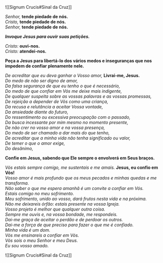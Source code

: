 ![[Signum Crucis#Sinal da Cruz]]

_Senhor,_ **tende piedade de nós.**  
_Cristo,_ **tende piedade de nós.**  
_Senhor,_ **tende piedade de nós.**

**_Invoque Jesus para ouvir suas petições._**

_Cristo:_ **ouvi-nos.**  
_Cristo:_ **atendei-nos.**

**Peça a Jesus para libertá-lo dos vários medos e inseguranças que nos impedem de confiar plenamente nele.**

_De acreditar que eu deva ganhar o Vosso amor,_ **Livrai-me, Jesus.**  
_Do medo de não ser digno de amor,_  
_Da falsa segurança de que eu tenho o que é necessário,_  
_Do medo de que confiar em Vós me deixe mais indigente,_  
_De qualquer suspeita sobre as vossas palavras e as vossas promessas,_  
_De rejeição a depender de Vós como uma criança,_  
_Da recusa e relutância a aceitar Vossa vontade,_  
_Da ansiedade diante do futuro,_  
_Do ressentimento ou excessiva preocupação com o passado,_  
_Da busca incessante por mim mesmo no momento presente,_  
_De não crer no vosso amor e na vossa presença,_  
_Do medo de ser chamado a dar mais do que tenho,_  
_De acreditar que a minha vida não tenha significado ou valor,_  
_De temer o que o amor exige,_  
_Do desânimo,_

**Confie em Jesus, sabendo que Ele sempre o envolverá em Seus braços.**

_Vós estais sempre comigo, me sustentais e me amais._ **Jesus, eu confio em Vós!**  
_Vosso amor é mais profundo que os meus pecados e minhas quedas e me transforma._  
_Não saber o que me espera amanhã é um convite a confiar em Vós._  
_Estais comigo no meu sofrimento._  
_Meu sofrimento, unido ao vosso, dará frutos nesta vida e na próxima._  
_Não me deixareis órfão: estais presente na vossa Igreja._  
_Vosso projeto é melhor que qualquer outra coisa._  
_Sempre me ouvis e, na vossa bondade, me respondeis._  
_Dai-me graça de aceitar o perdão e de perdoar os outros._  
_Dai-me a força de que preciso para fazer o que me é confiado._  
_Minha vida é um dom._  
_Vós me ensinareis a confiar em Vós._  
_Vós sois o meu Senhor e meu Deus._  
_Eu sou vosso amado._

![[Signum Crucis#Sinal da Cruz]]
